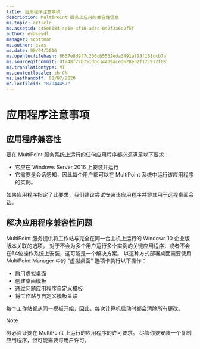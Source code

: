 ```yaml
---
title: 应用程序注意事项
description: MultiPoint 服务上应用的兼容性信息
ms.topic: article
ms.assetid: 445e6184-4e1e-4f10-ad3c-042f2a6c2f5f
author: evaseydl
manager: scottman
ms.author: evas
ms.date: 08/04/2016
ms.openlocfilehash: 6657e8d9f7c206cb5532eda3491af98f161ccb7a
ms.sourcegitcommit: dfa48f77b751dbc34409aced628eb2f17c912f08
ms.translationtype: MT
ms.contentlocale: zh-CN
ms.lasthandoff: 08/07/2020
ms.locfileid: "87944457"
---
```

# <a name="application-considerations"></a>应用程序注意事项

## <a name="application-compatibility"></a>应用程序兼容性

要在 MultiPoint 服务系统上运行的任何应用程序都必须满足以下要求：

- 它应在 Windows Server 2016 上安装并运行
- 它需要是会话感知，因此每个用户都可以在 MultiPoint 系统中运行该应用程序的实例。

如果应用程序指定了此要求，我们建议尝试安装该应用程序并将其用于远程桌面会话。

## <a name="addressing-application-compatibility-problems"></a>解决应用程序兼容性问题
MultiPoint 服务提供将工作站与完全在同一台主机上运行的 Windows 10 企业版版本关联的选项。 对于不会为多个用户运行多个实例的关键应用程序，或者不会在64位操作系统上安装，这可能是一个解决方案。 以这种方式部署桌面需要使用 MultiPoint Manager 中的 "虚拟桌面" 选项卡执行以下操作：

-   启用虚拟桌面
-   创建桌面模板
-   通过问题应用程序自定义模板
-   将工作站与自定义模板关联

每个工作站都从同一模板开始，因此，每次计算机启动时都会清除所有更改。

>[!NOTE]
>务必验证要在 MultiPoint 上运行的应用程序的许可要求。 尽管你要安装一个复制应用程序，但可能需要每用户许可。

